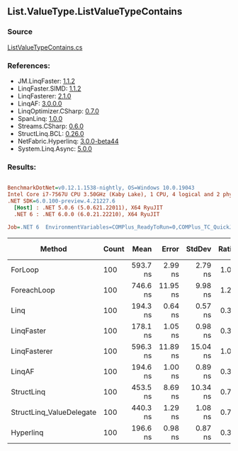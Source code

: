 ﻿## List.ValueType.ListValueTypeContains

### Source
[ListValueTypeContains.cs](../LinqBenchmarks/List/ValueType/ListValueTypeContains.cs)

### References:
- JM.LinqFaster: [1.1.2](https://www.nuget.org/packages/JM.LinqFaster/1.1.2)
- LinqFaster.SIMD: [1.1.2](https://www.nuget.org/packages/LinqFaster.SIMD/1.0.3)
- LinqFasterer: [2.1.0](https://www.nuget.org/packages/LinqFasterer/2.1.0)
- LinqAF: [3.0.0.0](https://www.nuget.org/packages/LinqAF/3.0.0.0)
- LinqOptimizer.CSharp: [0.7.0](https://www.nuget.org/packages/LinqOptimizer.CSharp/0.7.0)
- SpanLinq: [1.0.0](https://www.nuget.org/packages/SpanLinq/1.0.0)
- Streams.CSharp: [0.6.0](https://www.nuget.org/packages/Streams.CSharp/0.6.0)
- StructLinq.BCL: [0.26.0](https://www.nuget.org/packages/StructLinq/0.26.0)
- NetFabric.Hyperlinq: [3.0.0-beta44](https://www.nuget.org/packages/NetFabric.Hyperlinq/3.0.0-beta44)
- System.Linq.Async: [5.0.0](https://www.nuget.org/packages/System.Linq.Async/5.0.0)

### Results:
``` ini

BenchmarkDotNet=v0.12.1.1538-nightly, OS=Windows 10.0.19043
Intel Core i7-7567U CPU 3.50GHz (Kaby Lake), 1 CPU, 4 logical and 2 physical cores
.NET SDK=6.0.100-preview.4.21227.6
  [Host] : .NET 5.0.6 (5.0.621.22011), X64 RyuJIT
  .NET 6 : .NET 6.0.0 (6.0.21.22210), X64 RyuJIT

Job=.NET 6  EnvironmentVariables=COMPlus_ReadyToRun=0,COMPlus_TC_QuickJitForLoops=1,COMPlus_TieredPGO=1  Runtime=.NET 6.0  

```
|                   Method | Count |     Mean |    Error |   StdDev | Ratio | RatioSD |  Gen 0 | Gen 1 | Gen 2 | Allocated |
|------------------------- |------ |---------:|---------:|---------:|------:|--------:|-------:|------:|------:|----------:|
|                  ForLoop |   100 | 593.7 ns |  2.99 ns |  2.79 ns |  1.00 |    0.00 |      - |     - |     - |         - |
|              ForeachLoop |   100 | 746.6 ns | 11.95 ns |  9.98 ns |  1.26 |    0.02 |      - |     - |     - |         - |
|                     Linq |   100 | 194.3 ns |  0.64 ns |  0.57 ns |  0.33 |    0.00 |      - |     - |     - |         - |
|               LinqFaster |   100 | 178.1 ns |  1.05 ns |  0.98 ns |  0.30 |    0.00 |      - |     - |     - |         - |
|             LinqFasterer |   100 | 596.3 ns | 11.89 ns | 15.04 ns |  1.01 |    0.02 | 3.0670 |     - |     - |   6,424 B |
|                   LinqAF |   100 | 194.6 ns |  1.00 ns |  0.89 ns |  0.33 |    0.00 |      - |     - |     - |         - |
|               StructLinq |   100 | 453.5 ns |  8.69 ns | 10.34 ns |  0.76 |    0.02 | 0.0191 |     - |     - |      40 B |
| StructLinq_ValueDelegate |   100 | 440.3 ns |  1.29 ns |  1.08 ns |  0.74 |    0.00 |      - |     - |     - |         - |
|                Hyperlinq |   100 | 196.6 ns |  0.98 ns |  0.87 ns |  0.33 |    0.00 |      - |     - |     - |         - |
